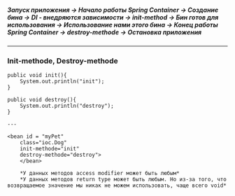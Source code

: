 ##### Запуск приложения -> Начало работы Spring Container -> Создание бина -> DI - внедряются зависимости -> **init-method** -> Бин готов для использования -> Использование нами этого бина -> Конец работы Spring Container -> **destroy-methode** -> Остановка приложения
---
### Init-methode, Destroy-methode
```
public void init(){
	System.out.println("init");
}

public void destroy(){
	System.out.println("destroy");
}

---

<bean id = "myPet"
	class="ioc.Dog"
	init-methode="init"
	destroy-methode="destroy">
	</bean>
```
		*У данных методов access modifier может быть любым*
		*У данных методов return type может быть любым. Но из-за того, что возвращаемое значение мы никак не можем использовать, чаще всего void*
		